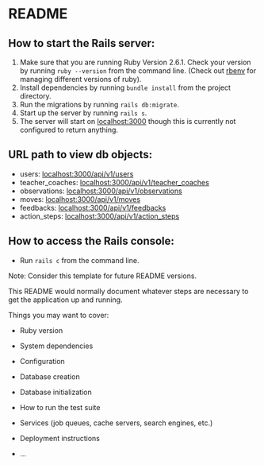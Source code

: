 # README

## How to start the Rails server:
1. Make sure that you are running Ruby Version 2.6.1.  Check your version by running `ruby --version` from the command line.  (Check out [rbenv](https://github.com/rbenv/rbenv) for managing different versions of ruby).
2. Install dependencies by running `bundle install` from the project directory.
3. Run the migrations by running `rails db:migrate`.
4. Start up the server by running `rails s`.
5. The server will start on [localhost:3000](http://localhost:3000/) though this is currently not configured to return anything.

## URL path to view db objects:

* users: [localhost:3000/api/v1/users](http://localhost:3000/api/v1/users)
* teacher_coaches: [localhost:3000/api/v1/teacher_coaches](http://localhost:3000/api/v1/teacher_coaches)
* observations: [localhost:3000/api/v1/observations](http://localhost:3000/api/v1/observations)
* moves: [localhost:3000/api/v1/moves](http://localhost:3000/api/v1/moves)
* feedbacks: [localhost:3000/api/v1/feedbacks](http://localhost:3000/api/v1/feedbacks)
* action_steps: [localhost:3000/api/v1/action_steps](http://localhost:3000/api/v1/action_steps)

## How to access the Rails console:
* Run `rails c` from the command line.

Note: Consider this template for future README versions.

This README would normally document whatever steps are necessary to get the
application up and running.

Things you may want to cover:

* Ruby version

* System dependencies

* Configuration

* Database creation

* Database initialization

* How to run the test suite

* Services (job queues, cache servers, search engines, etc.)

* Deployment instructions

* ...
